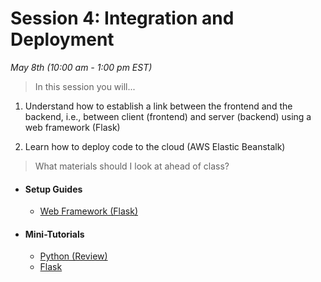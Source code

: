 # Session 4: Integration and Deployment
*May 8th (10:00 am - 1:00 pm EST)*

> In this session you will... 


1) Understand how to establish a link between the frontend and the backend, i.e., between client (frontend) and server (backend) using a web framework (Flask)

2) Learn how to deploy code to the cloud (AWS Elastic Beanstalk) 


> What materials should I look at ahead of class?

- #### Setup Guides
	* [Web Framework (Flask)](/session4/setup_flask.md)

- #### Mini-Tutorials 
	* [Python (Review)](/session3/tutorial_python_partII.md)
	* [Flask](/session4/tutorial_flask.md)


